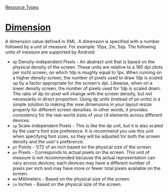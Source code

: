 [Resource Types](http://developer.android.com/guide/topics/resources/available-resources.html)

[Dimension](http://developer.android.com/guide/topics/resources/more-resources.html#top)
=========
A dimension value defined in XML. A dimension is specified with a number followed by a unit of measure. For example: 10px, 2in, 5sp. The following units of measure are supported by Android:

- `dp`
Density-independent Pixels - An abstract unit that is based on the physical density of the screen. These units are relative to a 160 dpi (dots per inch) screen, on which 1dp is roughly equal to 1px. When running on a higher density screen, the number of pixels used to draw 1dp is scaled up by a factor appropriate for the screen's dpi. Likewise, when on a lower density screen, the number of pixels used for 1dp is scaled down. The ratio of dp-to-pixel will change with the screen density, but not necessarily in direct proportion. Using dp units (instead of px units) is a simple solution to making the view dimensions in your layout resize properly for different screen densities. In other words, it provides consistency for the real-world sizes of your UI elements across different devices.
- `sp`
Scale-independent Pixels - This is like the dp unit, but it is also scaled by the user's font size preference. It is recommend you use this unit when specifying font sizes, so they will be adjusted for both the screen density and the user's preference.
- `pt`
Points - 1/72 of an inch based on the physical size of the screen.
- `px`
Pixels - Corresponds to actual pixels on the screen. This unit of measure is not recommended because the actual representation can vary across devices; each devices may have a different number of pixels per inch and may have more or fewer total pixels available on the screen.
- `mm`
Millimeters - Based on the physical size of the screen.
- `in`
Inches - Based on the physical size of the screen.
